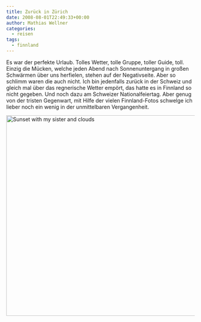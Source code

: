 ```yaml
---
title: Zurück in Zürich
date: 2008-08-01T22:49:33+00:00
author: Mathias Wellner
categories:
  - reisen
tags:
  - finnland
---
```

Es war der perfekte Urlaub. Tolles Wetter, tolle Gruppe, toller Guide, toll. Einzig die Mücken, welche jeden Abend nach Sonnenuntergang in großen Schwärmen über uns herfielen, stehen auf der Negativseite. Aber so schlimm waren die auch nicht. Ich bin jedenfalls zurück in der Schweiz und gleich mal über das regnerische Wetter empört, das hatte es in Finnland so nicht gegeben. Und noch dazu am Schweizer Nationalfeiertag. Aber genug von der tristen Gegenwart, mit Hilfe der vielen Finnland-Fotos schwelge ich lieber noch ein wenig in der unmittelbaren Vergangenheit.

<a data-flickr-embed="true"  href="https://www.flickr.com/photos/mwellner/2722737741/" title="Sunset with my sister and clouds"><img src="https://c1.staticflickr.com/4/3211/2722737741_6b0a856886_o.jpg" width="800" height="535" alt="Sunset with my sister and clouds"></a><script async src="//embedr.flickr.com/assets/client-code.js" charset="utf-8"></script>
